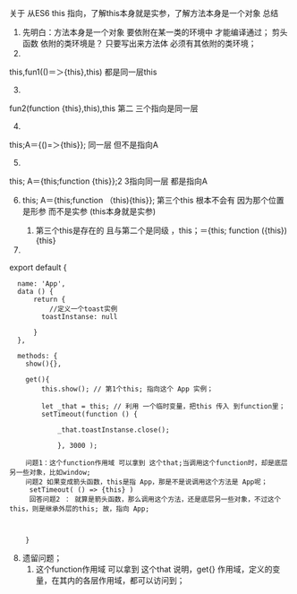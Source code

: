 关于 从ES6 this 指向，了解this本身就是实参，了解方法本身是一个对象 总结

1. 先明白：方法本身是一个对象 要依附在某一类的环境中 才能编译通过； 剪头函数  依附的类环境是？  只要写出来方法体  必须有其依附的类环境；
2. 
this,fun1(()＝＞{this},this)     都是同一层this

3.
fun2(function {this},this),this     第二  三个指向是同一层

4. 
this;A＝{()=＞{this}};  同一层  但不是指向A

5. 
this; A＝{this;function {this}};2  3指向同一层 都是指向A

6. 
	this; A＝{this;function （this){this}};  第三个this 根本不会有  因为那个位置是形参  而不是实参 (this本身就是实参)
	1. 第三个this是存在的 且与第二个是同级 ，this；＝{this; function ({this}){this}  


7. 
export default {
	
	  name: 'App',
	  data () {
	      return {
	          //定义一个toast实例
	        toastInstanse: null

	      }
	  },

	  methods: {
	  	show(){},

	  	get(){
	  		this.show(); // 第1个this; 指向这个 App 实例；

	  		let _that = this; // 利用 一个临时变量，把this 传入 到function里；
	  		setTimeout(function () {

	  			_that.toastInstanse.close();	

	  			}, 3000 );

	  	问题1：这个function作用域 可以拿到 这个that;当调用这个function时，却是底层另一些对象，比如window;
	  	问题2 如果变成箭头函数，this是指 App，那是不是说调用这个方法是 App呢；
	  	 setTimeout( () => {this} )
	  	 回答问题2 ： 就算是箭头函数，那么调用这个方法，还是底层另一些对象，不过这个this，则是继承外层的this; 故，指向 App; 



	  	}

8. 遗留问题；
	1. 这个function作用域 可以拿到 这个that
	说明，get{} 作用域，定义的变量，在其内的各层作用域，都可以访问到；